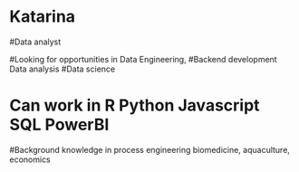 # Katarina

#Data analyst

#Looking for opportunities in Data Engineering,
#Backend development Data analysis
#Data science

# Can work in R Python Javascript SQL PowerBI 

#Background knowledge in process engineering 
biomedicine, aquaculture, economics
